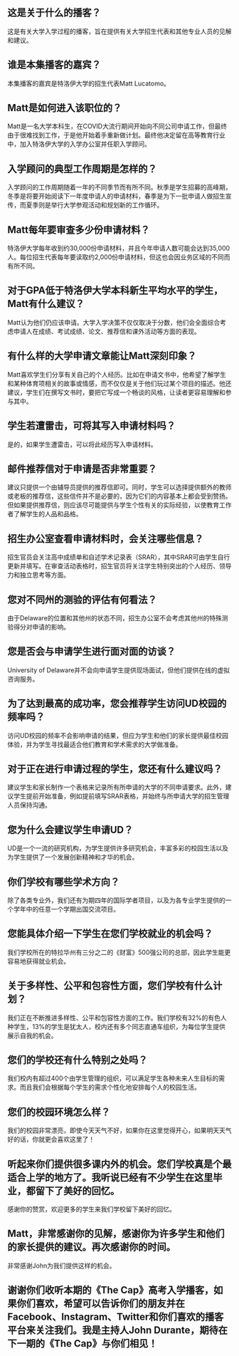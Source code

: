 
## 这是关于什么的播客？ 

这是有关大学入学过程的播客，旨在提供有关大学招生代表和其他专业人员的见解和建议。 


## 谁是本集播客的嘉宾？ 

本集播客的嘉宾是特洛伊大学的招生代表Matt Lucatomo。 


## Matt是如何进入该职位的？ 

Matt是一名大学本科生，在COVID大流行期间开始向不同公司申请工作，但最终由于很难找到工作，于是他开始着手重新做计划。最终他决定留在高等教育行业中，加入特洛伊大学的入学办公室并任职入学顾问。 


## 入学顾问的典型工作周期是怎样的？ 

入学顾问的工作周期随着一年的不同季节而有所不同。秋季是学生招募的高峰期，冬季是将要开始阅读下一年度申请人的申请材料，春季是为下一批申请人做招生宣传，而夏季则是举行大学参观活动和规划新的工作循环。 


## Matt每年要审查多少份申请材料？ 

特洛伊大学每年收到约30,000份申请材料，并且今年申请人数可能会达到35,000人。每位招生代表每年要读取约2,000份申请材料，但这也会因业务区域的不同而有所不同。 


## 对于GPA低于特洛伊大学本科新生平均水平的学生，Matt有什么建议？ 

Matt认为他们仍应该申请。大学入学决策不仅仅取决于分数，他们会全面综合考虑申请人在成绩、考试成绩、论文、推荐信和课外活动等方面的表现。 


## 有什么样的大学申请文章能让Matt深刻印象？ 

Matt喜欢学生们分享有关自己的个人经历。比如在申请文书中，他希望了解学生和某种体育项相关的故事或情感，而不仅仅是关于他们玩过某个项目的描述。他还建议，学生们在撰写文书时，要把它写成一个畅谈的风格，让读者更容易理解和参与其中。


## 学生若遭雷击，可将其写入申请材料吗？ 

是的，如果学生遭雷击，可以将此经历写入申请材料。 


## 邮件推荐信对于申请是否非常重要？ 

建议只提供一个由辅导员提供的推荐信即可。同时，学生可以选择提供额外的教师或老板的推荐信，这些信件并不是必要的，因为它们的内容基本上都会受到赞扬。但如果提供推荐信，则应该尽可能提供与学生个性有关的实际经验，以使教育工作者了解学生的人品和品格。 


## 招生办公室查看申请材料时，会关注哪些信息？ 

招生官员会关注高中成绩单和自述学术记录表（SRAR），其中SRAR可由学生自行更新并填写。在审查活动表格时，招生官员将关注学生特别突出的个人经历、领导力和独立思考等方面。 


## 您对不同州的测验的评估有何看法？ 

由于Delaware的位置和其他州的状态不同，招生办公室不会考虑其他州的特殊测验得分对申请的影响。 


## 您是否会与申请学生进行面对面的访谈？ 

University of Delaware并不会向申请学生提供现场面试，但他们提供在线的虚拟咨询服务。 


## 为了达到最高的成功率，您会推荐学生访问UD校园的频率吗？ 

访问UD校园的频率不会影响申请的结果，但应为学生和他们的家长提供最佳校园体验，并为学生寻找最适合他们教育和学术需求的大学做准备。 


## 对于正在进行申请过程的学生，您还有什么建议吗？ 

建议学生和家长制作一个表格来记录所有所申请的大学的不同申请要求。此外，建议学生提前开始准备，例如提前填写SRAR表格，并始终与所申请大学的招生管理人员保持沟通。 


## 您为什么会建议学生申请UD？ 

UD是一个一流的研究机构，为学生提供许多研究机会，丰富多彩的校园生活以及为学生提供了一个发展创新精神和才华的机会。


## 你们学校有哪些学术方向？ 


除了各类专业外，我们还有为期四年的国际学者项目，以及为各专业学生提供的一个学年中的任意一个学期出国交流项目。


## 您能具体介绍一下学生在您们学校就业的机会吗？


我们学校所在的特拉华州有三分之二的《财富》500强公司的总部，因此学生能更容易地获得就业机会。


## 关于多样性、公平和包容性方面，您们学校有什么计划？


我们正在不断推进多样性、公平和包容性方面的工作。我们学校有32%的有色人种学生，13%的学生是犹太人，校内还有多个同志直通车组织，为每位学生提供展示自我的机会。


## 您们的学校还有什么特别之处吗？


我们校内有超过400个由学生管理的组织，可以满足学生各种未来人生目标的需求。而且我们会根据每个学生的需求个性化地安排每个人的校园生活。


## 您们的校园环境怎么样？


我们的校园非常漂亮，即使今天天气不好，如果你在这里觉得开心，如果明天天气好的话，你就更会喜欢这里了！


## 听起来你们提供很多课内外的机会。您们学校真是个最适合上学的地方了。我听说已经有不少学生在这里毕业，都留下了美好的回忆。


感谢你的赞赏，欢迎更多的学生来我们学校留下美好的回忆。


## Matt，非常感谢你的见解，感谢你为许多学生和他们的家长提供的建议。再次感谢你的时间。


非常感谢John为我们提供这样的机会。


## 谢谢你们收听本期的《The Cap》高考入学播客，如果你们喜欢，希望可以告诉你们的朋友并在Facebook、Instagram、Twitter和你们喜欢的播客平台来关注我们。我是主持人John Durante，期待在下一期的《The Cap》与你们相见！

